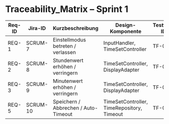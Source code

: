 # Traceability_Matrix – Sprint 1

| Req-ID | Jira-ID  | Kurzbeschreibung                            | Design-Komponente                         | Testfall-ID |
|--------|----------|----------------------------------------------|--------------------------------------------|-------------|
| REQ-1  | SCRUM-7  | Einstellmodus betreten / verlassen           | InputHandler, TimeSetController            | TF-01       |
| REQ-2  | SCRUM-8  | Stundenwert erhöhen / verringern             | TimeSetController, DisplayAdapter          | TF-02       |
| REQ-3  | SCRUM-9  | Minutenwert erhöhen / verringern             | TimeSetController, DisplayAdapter          | TF-03       |
| REQ-5  | SCRUM-10 | Speichern / Abbrechen / Auto-Timeout         | TimeSetController, TimeRepository, Timeout | TF-04       |


